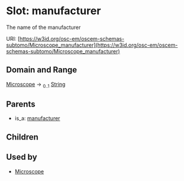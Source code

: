 
# Slot: manufacturer

The name of the manufacturer

URI: [https://w3id.org/osc-em/oscem-schemas-subtomo/Microscope_manufacturer](https://w3id.org/osc-em/oscem-schemas-subtomo/Microscope_manufacturer)


## Domain and Range

[Microscope](Microscope.md) &#8594;  <sub>0..1</sub> [String](types/String.md)

## Parents

 *  is_a: [manufacturer](manufacturer.md)

## Children


## Used by

 * [Microscope](Microscope.md)
